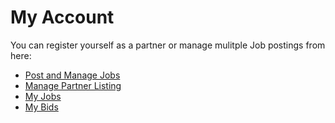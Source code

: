 # My Account

You can register yourself as a partner or manage mulitple Job postings from here:

- [Post and Manage Jobs](/post-jobs)
- [Manage Partner Listing](/become-a-partner)
- [My Jobs](/community/jobs?jobs=my-jobs)
- [My Bids](/community/jobs?jobs=my-bids)


